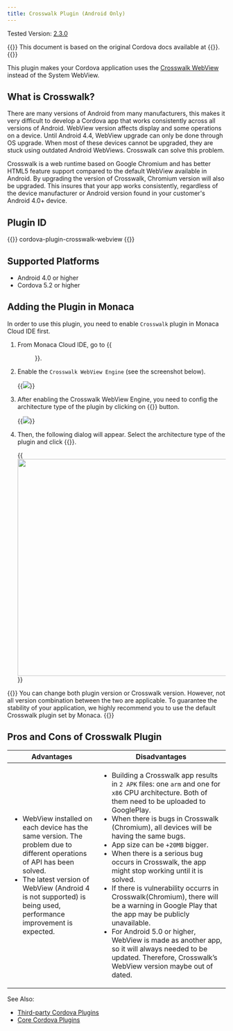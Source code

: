 ```yaml
---
title: Crosswalk Plugin (Android Only)
---
```


Tested Version: [2.3.0](https://github.com/crosswalk-project/cordova-plugin-crosswalk-webview/releases/tag/2.3.0)

{{<note>}}
This document is based on the original Cordova docs available at {{<link title="Cordova Docs" href="https://github.com/crosswalk-project/cordova-plugin-crosswalk-webview">}}.
{{</note>}}

This plugin makes your Cordova application uses the [Crosswalk WebView](https://crosswalk-project.org/) instead of the System WebView.

What is Crosswalk?
------------------

There are many versions of Android from many manufacturers, this makes
it very difficult to develop a Cordova app that works consistently
across all versions of Android. WebView version affects display and some
operations on a device. Until Android 4.4, WebView upgrade can only be
done through OS upgrade. When most of these devices cannot be upgraded,
they are stuck using outdated Android WebViews. Crosswalk can solve this
problem.

Crosswalk is a web runtime based on Google Chromium and has better HTML5
feature support compared to the default WebView available in Android. By
upgrading the version of Crosswalk, Chromium version will also be
upgraded. This insures that your app works consistently, regardless of
the device manufacturer or Android version found in your customer's
Android 4.0+ device.

Plugin ID
---------

{{<syntax>}}
cordova-plugin-crosswalk-webview
{{</syntax>}}

Supported Platforms
-------------------

-   Android 4.0 or higher
-   Cordova 5.2 or higher

Adding the Plugin in Monaca
---------------------------

In order to use this plugin, you need to enable `Crosswalk` plugin in
Monaca Cloud IDE first.

1.  From Monaca Cloud IDE, go to {{<menu menu1="Config" menu2="Cordova Plugins">}}.
2.  Enable the `Crosswalk WebView Engine` (see the screenshot below).

    {{<img src="/images/reference/cordova_6.5/crosswalk/1.png">}}

3.  After enabling the Crosswalk WebView Engine, you need to config the
    architecture type of the plugin by clicking on {{<guilabel name="Configure">}} button.

    {{<img src="/images/reference/cordova_6.5/crosswalk/2.png">}}

4.  Then, the following dialog will appear. Select the architecture type
    of the plugin and click {{<guilabel name="OK">}}.

    {{<img src="/images/reference/cordova_6.5/crosswalk/3.png" width="500">}}

{{<note>}}
You can change both plugin version or Crosswalk version. However, not
all version combination between the two are applicable. To guarantee the
stability of your application, we highly recommend you to use the
default Crosswalk plugin set by Monaca.
{{</note>}}

Pros and Cons of Crosswalk Plugin
---------------------------------

Advantages | Disadvantages
-----------|--------------------
<ul><li>WebView installed on each device has the same version. The problem due to different operations of API has been solved.</li><li>The latest version of WebView (Android 4 is not supported) is being used, performance improvement is expected.</li></ul> | <ul><li>Building a Crosswalk app results in `2 APK` files: one `arm` and one for `x86` CPU architecture. Both of them need to be uploaded to GooglePlay.</li><li>When there is bugs in Crosswalk (Chromium), all devices will be having the same bugs.</li><li>App size can be `+20MB` bigger.</li><li>When there is a serious bug occurs in Crosswalk, the app might stop working until it is solved.</li><li>If there is vulnerability occurrs in Crosswalk(Chromium), there will be a warning in Google Play that the app may be publicly unavailable.</li><li>For Android 5.0 or higher, WebView is made as another app, so it will always needed to be updated. Therefore, Crosswalk’s WebView version maybe out of dated.</li></ul>

See Also:

- [Third-party Cordova Plugins](../../third_party_phonegap)
- [Core Cordova Plugins](../../cordova_6.5)